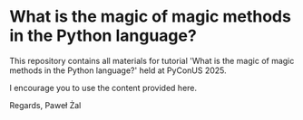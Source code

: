 # What is the magic of magic methods in the Python language?

This repository contains all materials for tutorial 'What is the magic of magic methods in the Python language?' held at PyConUS 2025.

I encourage you to use the content provided here.

Regards,
Paweł Żal
